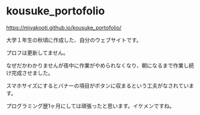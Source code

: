 # kousuke_portofolio

https://miyakooti.github.io/kousuke_portofolio/

大学１年生の秋頃に作成した、自分のウェブサイトです。

プロフは更新してません。

なぜだかわかりませんが夜中に作業がやめられなくなり、朝になるまで作業し続け完成させました。

スマホサイズにするとバナーの項目がボタンに収まるという工夫がなされています。

プログラミング歴1ヶ月にしては頑張ったと思います。イケメンですね。
